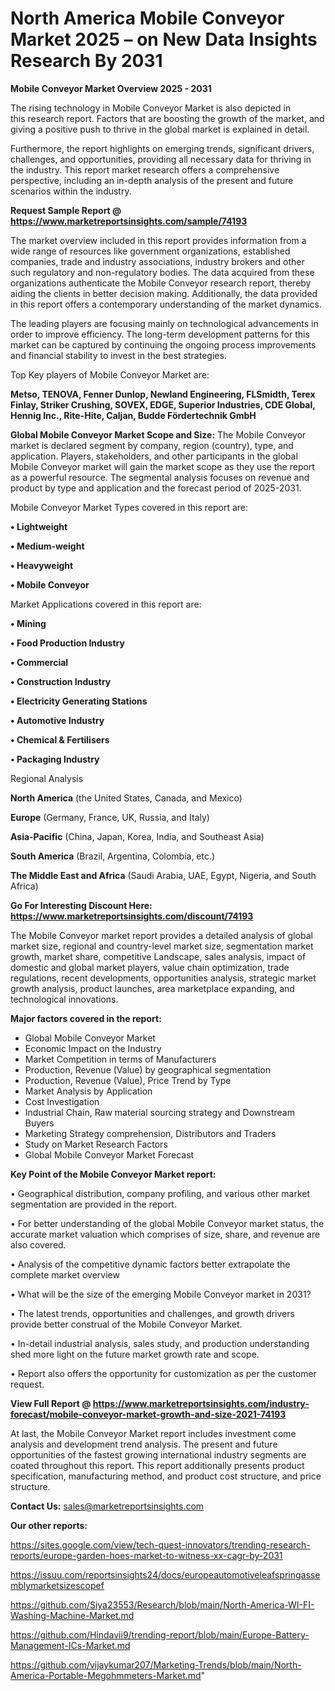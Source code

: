 # North America Mobile Conveyor Market 2025 – on New Data Insights Research By 2031

<Strong> Mobile Conveyor Market Overview 2025 - 2031</strong>

The rising technology in Mobile Conveyor Market is also depicted in this research report. Factors that are boosting the growth of the market, and giving a positive push to thrive in the global market is explained in detail.

Furthermore, the report highlights on emerging trends, significant drivers, challenges, and opportunities, providing all necessary data for thriving in the industry. This report market research offers a comprehensive perspective, including an in-depth analysis of the present and future scenarios within the industry.

<strong>Request Sample Report @ <a href=https://www.marketreportsinsights.com/sample/74193>https://www.marketreportsinsights.com/sample/74193</a></strong>

The market overview included in this report provides information from a wide range of resources like government organizations, established companies, trade and industry associations, industry brokers and other such regulatory and non-regulatory bodies. The data acquired from these organizations authenticate the Mobile Conveyor research report, thereby aiding the clients in better decision making. Additionally, the data provided in this report offers a contemporary understanding of the market dynamics.

The leading players are focusing mainly on technological advancements in order to improve efficiency. The long-term development patterns for this market can be captured by continuing the ongoing process improvements and financial stability to invest in the best strategies.

Top Key players of Mobile Conveyor Market are:

<strong>Metso, TENOVA, Fenner Dunlop, Newland Engineering, FLSmidth, Terex Finlay, Striker Crushing, SOVEX, EDGE, Superior Industries, CDE Global, Hennig Inc., Rite-Hite, Caljan, Budde Fördertechnik GmbH</strong>

<strong><b>Global Mobile Conveyor Market Scope and Size:</b></strong>
The Mobile Conveyor market is declared segment by company, region (country), type, and application. Players, stakeholders, and other participants in the global Mobile Conveyor market will gain the market scope as they use the report as a powerful resource. The segmental analysis focuses on revenue and product by type and application and the forecast period of 2025-2031.

Mobile Conveyor Market Types covered in this report are:

<strong>• Lightweight

• Medium-weight

• Heavyweight

• Mobile Conveyor</strong>

Market Applications covered in this report are:

<strong>• Mining

• Food Production Industry

• Commercial

• Construction Industry

• Electricity Generating Stations

• Automotive Industry

• Chemical & Fertilisers

• Packaging Industry</strong> 

Regional Analysis

<strong>North America</strong> (the United States, Canada, and Mexico)

<strong>Europe</strong> (Germany, France, UK, Russia, and Italy)

<strong>Asia-Pacific</strong> (China, Japan, Korea, India, and Southeast Asia)

<strong>South America</strong> (Brazil, Argentina, Colombia, etc.)

<strong>The Middle East and Africa</strong> (Saudi Arabia, UAE, Egypt, Nigeria, and South Africa)

<strong>Go For Interesting Discount Here: <a href=https://www.marketreportsinsights.com/discount/74193>https://www.marketreportsinsights.com/discount/74193</a></strong>

The Mobile Conveyor market report provides a detailed analysis of global market size, regional and country-level market size, segmentation market growth, market share, competitive Landscape, sales analysis, impact of domestic and global market players, value chain optimization, trade regulations, recent developments, opportunities analysis, strategic market growth analysis, product launches, area marketplace expanding, and technological innovations.

<strong><b>Major factors covered in the report:</b></strong>
<ul>
  <li>Global Mobile Conveyor Market </li>
  <li>Economic Impact on the Industry</li>
  <li>Market Competition in terms of Manufacturers</li>
  <li>Production, Revenue (Value) by geographical segmentation</li>
  <li>Production, Revenue (Value), Price Trend by Type</li>
  <li>Market Analysis by Application</li>
  <li>Cost Investigation</li>
  <li>Industrial Chain, Raw material sourcing strategy and Downstream Buyers</li>
  <li>Marketing Strategy comprehension, Distributors and Traders</li>
  <li>Study on Market Research Factors</li>
  <li>Global Mobile Conveyor Market Forecast</li>
</ul>

<strong><b>Key Point of the Mobile Conveyor Market report:</b></strong>

• Geographical distribution, company profiling, and various other market segmentation are provided in the report.

• For better understanding of the global Mobile Conveyor market status, the accurate market valuation which comprises of size, share, and revenue are also covered.

• Analysis of the competitive dynamic factors better extrapolate the complete market overview

• What will be the size of the emerging Mobile Conveyor market in 2031?

• The latest trends, opportunities and challenges, and growth drivers provide better construal of the Mobile Conveyor Market.

• In-detail industrial analysis, sales study, and production understanding shed more light on the future market growth rate and scope.

• Report also offers the opportunity for customization as per the customer request.

<strong><b>View Full Report @ <a href=https://www.marketreportsinsights.com/industry-forecast/mobile-conveyor-market-growth-and-size-2021-74193>https://www.marketreportsinsights.com/industry-forecast/mobile-conveyor-market-growth-and-size-2021-74193</a></b></strong>


At last, the Mobile Conveyor Market report includes investment come analysis and development trend analysis. The present and future opportunities of the fastest growing international industry segments are coated throughout this report. This report additionally presents product specification, manufacturing method, and product cost structure, and price structure.

<strong>Contact Us:</strong>
sales@marketreportsinsights.com

<strong>Our other reports:</strong>

<a href=https://sites.google.com/view/tech-quest-innovators/trending-research-reports/europe-garden-hoes-market-to-witness-xx-cagr-by-2031>https://sites.google.com/view/tech-quest-innovators/trending-research-reports/europe-garden-hoes-market-to-witness-xx-cagr-by-2031</a>

<a href=https://issuu.com/reportsinsights24/docs/europeautomotiveleafspringassemblymarketsizescopef>https://issuu.com/reportsinsights24/docs/europeautomotiveleafspringassemblymarketsizescopef</a>

<a href=https://github.com/Siya23553/Research/blob/main/North-America-WI-FI-Washing-Machine-Market.md>https://github.com/Siya23553/Research/blob/main/North-America-WI-FI-Washing-Machine-Market.md</a>

<a href=https://github.com/Hindavii9/trending-report/blob/main/Europe-Battery-Management-ICs-Market.md>https://github.com/Hindavii9/trending-report/blob/main/Europe-Battery-Management-ICs-Market.md</a>

<a href=https://github.com/vijaykumar207/Marketing-Trends/blob/main/North-America-Portable-Megohmmeters-Market.md>https://github.com/vijaykumar207/Marketing-Trends/blob/main/North-America-Portable-Megohmmeters-Market.md</a>"
